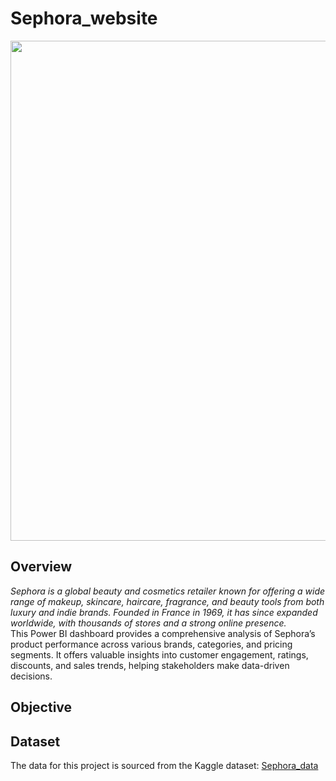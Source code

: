 # Sephora_website
<img src="https://your-image-link.com/dashboard.png](https://www.thebudgetfashionista.com/wp-content/uploads/2021/03/sephora-logo-720x405.jpg" width="800">

## Overview
<i>Sephora is a global beauty and cosmetics retailer known for offering a wide range of makeup, skincare, haircare, fragrance, and beauty tools from both luxury and indie brands. Founded in France in 1969, it has since expanded worldwide, with thousands of stores and a strong online presence.</i>
<br>This Power BI dashboard provides a comprehensive analysis of Sephora’s product performance across various brands, categories, and pricing segments. It offers valuable insights into customer engagement, ratings, discounts, and sales trends, helping stakeholders make data-driven decisions.
## Objective 
## Dataset 
The data for this project is sourced from the Kaggle dataset: <a href = "https://www.kaggle.com/datasets/raghadalharbi/all-products-available-on-sephora-website">Sephora_data</a>
